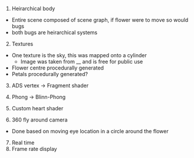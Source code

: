 1. Heirarchical body
* Entire scene composed of scene graph, if flower were to move so would bugs
* both bugs are heirarchical systems
2. Textures
* One texture is the sky, this was mapped onto a cylinder
  * Image was taken from __ and is free for public use
* Flower centre procedurally generated
* Petals procedurally generated?
3. ADS vertex -> Fragment shader

4. Phong -> Blinn-Phong
5. Custom heart shader
6. 360 fly around camera
* Done based on moving eye location in a circle around the flower
7. Real time
8. Frame rate display
